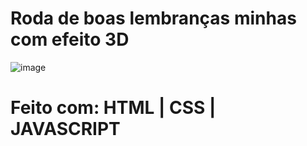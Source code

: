 <h1>Roda de boas lembranças minhas com efeito 3D</h1>

![image](https://github.com/naralicecosta/rodaDeLmebrancas/assets/100246479/c32a027f-3317-4cb2-9d8d-eedd0fc0959c)

<h1>Feito com: HTML | CSS | JAVASCRIPT</h1>
